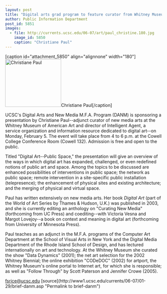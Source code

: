 ```yaml
---
layout: post
title: "Digital arts grad program to feature curator from Whitney Museum"
author: Public Information Department
post_id: 5851
images:
  - file: http://currents.ucsc.edu/06-07/art/paul_christine.180.jpg
    image_id: 5850
    caption: "Christiane Paul"
---
```


[caption id="attachment_5850" align="alignnone" width="180"]<a href="http://localhost/mysite/wp-content/uploads/2007/01/paul_christine.180.jpg"><img class="size-full wp-image-5850" src="http://localhost/mysite/wp-content/uploads/2007/01/paul_christine.180.jpg" alt="Christiane Paul" width="180" height="153" /></a>Christiane Paul[/caption]
<a name="content" id="content"></a>
<p>
  UCSC's Digital Arts and New Media M.F.A. Program (DANM) is sponsoring a presentation by Christiane Paul--adjunct curator of new media arts at the Whitney Museum of American Art and director of Intelligent Agent, a service organization and information resource dedicated to digital art--on Monday, February 5. The event will take place from 4 to 6 p.m. at the Cowell College Conference Room (Cowell 132). Admission is free and open to the public.
</p>
<p>
  Titled "Digital Art--Public Space," the presentation will give an overview of the ways in which digital art has expanded, challenged, or even redefined notions of public art and space. Among the topics to be discussed are enhanced possibilities of interventions in public space; the network as public space; remote intervention in a site-specific public installation (telepresence); the enhancement of physical sites and existing architecture; and the merging of physical and virtual space.
</p>
<p>
  Paul has written extensively on new media arts. Her book <i>Digital Art</i> (part of the World of Art Series by Thames &amp; Hudson, U.K.) was published in 2003, and she is currently editing an anthology on "Curating New Media" (forthcoming from UC Press) and coediting--with Victoria Vesna and Margot Lovejoy--a book on context and meaning in digital art (forthcoming from University of Minnesota Press).
</p>
<p>
  Paul teaches as an adjunct in the M.F.A. programs of the Computer Art Department at the School of Visual Arts in New York and the Digital Media Department of the Rhode Island School of Design, and has lectured internationally on art and technology. At the Whitney Museum she curated the show "Data Dynamics" (2001); the net art selection for the 2002 Whitney Biennial; the online exhibition "CODeDOC" (2002) for artport, the Whitney Museum's online portal to Internet art, for which she is responsible; as well as "Follow Through" by Scott Paterson and Jennifer Crowe (2005).
</p><a href="mailto:fsrice@ucsc.edu">fsrice@ucsc.edu</a>
[source](http://www1.ucsc.edu/currents/06-07/01-29/brief-danm.asp "Permalink to brief-danm")
